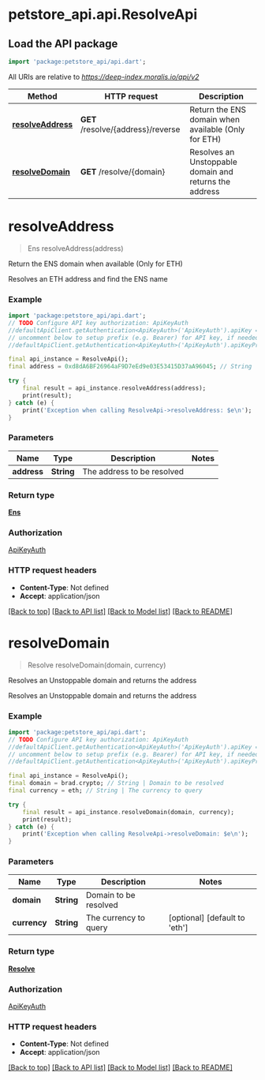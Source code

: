 # petstore_api.api.ResolveApi

## Load the API package
```dart
import 'package:petstore_api/api.dart';
```

All URIs are relative to *https://deep-index.moralis.io/api/v2*

Method | HTTP request | Description
------------- | ------------- | -------------
[**resolveAddress**](ResolveApi.md#resolveaddress) | **GET** /resolve/{address}/reverse | Return the ENS domain when available (Only for ETH)
[**resolveDomain**](ResolveApi.md#resolvedomain) | **GET** /resolve/{domain} | Resolves an Unstoppable domain and returns the address


# **resolveAddress**
> Ens resolveAddress(address)

Return the ENS domain when available (Only for ETH)

Resolves an ETH address and find the ENS name 

### Example
```dart
import 'package:petstore_api/api.dart';
// TODO Configure API key authorization: ApiKeyAuth
//defaultApiClient.getAuthentication<ApiKeyAuth>('ApiKeyAuth').apiKey = 'YOUR_API_KEY';
// uncomment below to setup prefix (e.g. Bearer) for API key, if needed
//defaultApiClient.getAuthentication<ApiKeyAuth>('ApiKeyAuth').apiKeyPrefix = 'Bearer';

final api_instance = ResolveApi();
final address = 0xd8dA6BF26964aF9D7eEd9e03E53415D37aA96045; // String | The address to be resolved

try {
    final result = api_instance.resolveAddress(address);
    print(result);
} catch (e) {
    print('Exception when calling ResolveApi->resolveAddress: $e\n');
}
```

### Parameters

Name | Type | Description  | Notes
------------- | ------------- | ------------- | -------------
 **address** | **String**| The address to be resolved | 

### Return type

[**Ens**](Ens.md)

### Authorization

[ApiKeyAuth](../README.md#ApiKeyAuth)

### HTTP request headers

 - **Content-Type**: Not defined
 - **Accept**: application/json

[[Back to top]](#) [[Back to API list]](../README.md#documentation-for-api-endpoints) [[Back to Model list]](../README.md#documentation-for-models) [[Back to README]](../README.md)

# **resolveDomain**
> Resolve resolveDomain(domain, currency)

Resolves an Unstoppable domain and returns the address

Resolves an Unstoppable domain and returns the address 

### Example
```dart
import 'package:petstore_api/api.dart';
// TODO Configure API key authorization: ApiKeyAuth
//defaultApiClient.getAuthentication<ApiKeyAuth>('ApiKeyAuth').apiKey = 'YOUR_API_KEY';
// uncomment below to setup prefix (e.g. Bearer) for API key, if needed
//defaultApiClient.getAuthentication<ApiKeyAuth>('ApiKeyAuth').apiKeyPrefix = 'Bearer';

final api_instance = ResolveApi();
final domain = brad.crypto; // String | Domain to be resolved
final currency = eth; // String | The currency to query

try {
    final result = api_instance.resolveDomain(domain, currency);
    print(result);
} catch (e) {
    print('Exception when calling ResolveApi->resolveDomain: $e\n');
}
```

### Parameters

Name | Type | Description  | Notes
------------- | ------------- | ------------- | -------------
 **domain** | **String**| Domain to be resolved | 
 **currency** | **String**| The currency to query | [optional] [default to 'eth']

### Return type

[**Resolve**](Resolve.md)

### Authorization

[ApiKeyAuth](../README.md#ApiKeyAuth)

### HTTP request headers

 - **Content-Type**: Not defined
 - **Accept**: application/json

[[Back to top]](#) [[Back to API list]](../README.md#documentation-for-api-endpoints) [[Back to Model list]](../README.md#documentation-for-models) [[Back to README]](../README.md)

